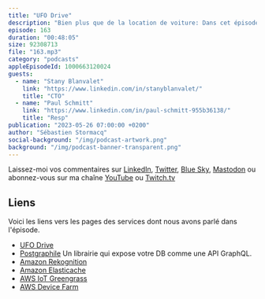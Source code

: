 ```yaml
---
title: "UFO Drive"
description: "Bien plus que de la location de voiture: Dans cet épisode nous parlons de l'architecture cloud de UFO Drive. UFO Drive loue des véhicules électriques à partir d'une app uniquement, sans bureaux pour réserver, prendre en charge ou restituer le véhicule. Quelle infrastructure cloud est nécessaire pour supporter ce business ? Quelles technologies sont utilisées pour enregistrer les utilisateurs et leur livrer le contrat et la clé du véhicule? Quelles technologies sont utilisées lors du retour du véhicule sur son emplacement de parking ? Spoiler alert, on parle de GraphQL, d'apprentissage machine et de IoT."
episode: 163
duration: "00:48:05"
size: 92308713
file: "163.mp3"
category: "podcasts"
appleEpisodeId: 1000663120024
guests:
  - name: "Stany Blanvalet"
    link: "https://www.linkedin.com/in/stanyblanvalet/"
    title: "CTO"
  - name: "Paul Schmitt"
    link: "https://www.linkedin.com/in/paul-schmitt-955b36138/"
    title: "Resp"
publication: "2023-05-26 07:00:00 +0200"
author: "Sébastien Stormacq"
social-background: "/img/podcast-artwork.png"
background: "/img/podcast-banner-transparent.png"
---
```


Laissez-moi vos commentaires sur [LinkedIn](https://www.linkedin.com/in/sebastienstormacq/), [Twitter](https://twitter.com/sebsto), [Blue Sky](https://bsky.app/profile/sebsto.bsky.social), [Mastodon](https://awscommunity.social/@sebsto) ou abonnez-vous sur ma chaîne [YouTube](https://www.youtube.com/sebsto) ou [Twitch.tv](https://www.twitch.tv/sebAWS)

## Liens

Voici les liens vers les pages des services dont nous avons parlé dans l'épisode.

- [UFO Drive](https://www.ufodrive.com)
- [Postgraphile](https://www.graphile.org/postgraphile/) Un librairie qui expose votre DB comme une API GraphQL.
- [Amazon Rekognition](https://aws.amazon.com/rekognition/)
- [Amazon Elasticache](https://aws.amazon.com/elasticache/)
- [AWS IoT Greengrass](https://aws.amazon.com/greengrass/)
- [AWS Device Farm](https://aws.amazon.com/device-farm/)


